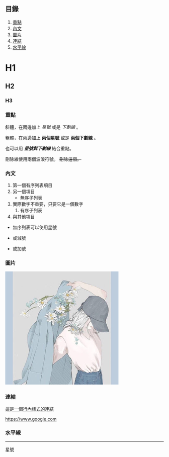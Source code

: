 ## 目錄
1. [重點](#重點)
2. [內文](#內文)
3. [圖片](#圖片)
4. [連結](#連結)
5. [水平線](#水平線)
 
# H1
## H2
### H3

### 重點
斜體，在兩邊加上 *星號* 或是 _下劃線_ 。

粗體，在兩邊加上 **兩個星號** 或是 __兩個下劃線__ 。

也可以用 **_星號與下劃線_** 結合重點。

刪除線使用兩個波浪符號。 ~~刪除這個。~~

### 內文

1. 第一個有序列表項目
2. 另一個項目
   * 無序子列表
1. 實際數字不重要，只要它是一個數字
   1. 有序子列表
4. 與其他項目
* 無序列表可以使用星號
- 或減號
+ 或加號

### 圖片
![測試](images/test.jpg)

### 連結
[這是一個行內樣式的連結](https://www.google.com)

<https://www.google.com>

### 水平線

***

星號

